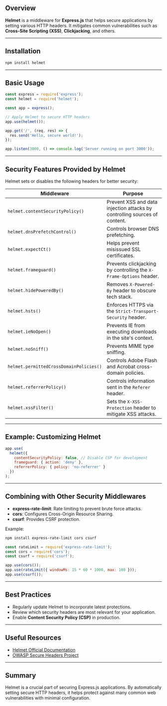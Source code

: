 ## Overview
**Helmet** is a middleware for **Express.js** that helps secure applications by setting various HTTP headers. It mitigates common vulnerabilities such as **Cross-Site Scripting (XSS)**, **Clickjacking**, and others.

---

## Installation
```bash
npm install helmet
```

---

## Basic Usage
```javascript
const express = require('express');
const helmet = require('helmet');

const app = express();

// Apply Helmet to secure HTTP headers
app.use(helmet());

app.get('/', (req, res) => {
  res.send('Hello, secure world!');
});

app.listen(3000, () => console.log('Server running on port 3000'));
```

---

## Security Features Provided by Helmet
Helmet sets or disables the following headers for better security:

| Middleware              | Purpose |
|-------------------------|---------|
| `helmet.contentSecurityPolicy()` | Prevent XSS and data injection attacks by controlling sources of content. |
| `helmet.dnsPrefetchControl()`    | Controls browser DNS prefetching. |
| `helmet.expectCt()`              | Helps prevent misissued SSL certificates. |
| `helmet.frameguard()`            | Prevents clickjacking by controlling the `X-Frame-Options` header. |
| `helmet.hidePoweredBy()`         | Removes `X-Powered-By` header to obscure tech stack. |
| `helmet.hsts()`                  | Enforces HTTPS via the `Strict-Transport-Security` header. |
| `helmet.ieNoOpen()`              | Prevents IE from executing downloads in the site's context. |
| `helmet.noSniff()`               | Prevents MIME type sniffing. |
| `helmet.permittedCrossDomainPolicies()` | Controls Adobe Flash and Acrobat cross-domain policies. |
| `helmet.referrerPolicy()`        | Controls information sent in the `Referer` header. |
| `helmet.xssFilter()`             | Sets the `X-XSS-Protection` header to mitigate XSS attacks. |

---

## Example: Customizing Helmet
```javascript
app.use(
  helmet({
    contentSecurityPolicy: false, // Disable CSP for development
    frameguard: { action: 'deny' },
    referrerPolicy: { policy: 'no-referrer' }
  })
);
```

---

## Combining with Other Security Middlewares
- **express-rate-limit**: Rate limiting to prevent brute force attacks.
- **cors**: Configures Cross-Origin Resource Sharing.
- **csurf**: Provides CSRF protection.

Example:
```bash
npm install express-rate-limit cors csurf
```

```javascript
const rateLimit = require('express-rate-limit');
const cors = require('cors');
const csurf = require('csurf');

app.use(cors());
app.use(rateLimit({ windowMs: 15 * 60 * 1000, max: 100 }));
app.use(csurf());
```

---

## Best Practices
- Regularly update Helmet to incorporate latest protections.
- Review which security headers are most relevant for your application.
- Enable **Content Security Policy (CSP)** in production.

---

## Useful Resources
- [Helmet Official Documentation](https://helmetjs.github.io/)
- [OWASP Secure Headers Project](https://owasp.org/www-project-secure-headers/)

---

## Summary
Helmet is a crucial part of securing Express.js applications. By automatically setting secure HTTP headers, it helps protect against many common web vulnerabilities with minimal configuration.
